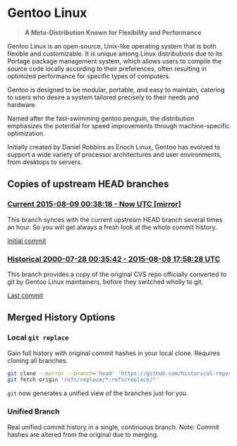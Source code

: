 # Gentoo Linux

> **A Meta-Distribution Known for Flexibility and Performance**

Gentoo Linux is an open-source, Unix-like operating system that is both flexible and customizable.
It is unique among Linux distributions due to its Portage package management system,
which allows users to compile the source code locally according to their preferences,
often resulting in optimized performance for specific types of computers.

Gentoo is designed to be modular, portable, and easy to maintain,
catering to users who desire a system tailored precisely to their needs and hardware.

Named after the fast-swimming gentoo penguin, the distribution emphasizes the potential for speed improvements
through machine-specific optimization.

Initially created by Daniel Robbins as Enoch Linux,
Gentoo has evolved to support a wide variety of processor architectures and user environments, from desktops to servers.

[Gentoo Linux - Wikipedia]: https://en.wikipedia.org/wiki/Gentoo_linux
[Gentoo Wiki]: https://wiki.gentoo.org/
[Gentoo - Gentoo wiki]: https://wiki.gentoo.org/wiki/Gentoo
[Gentoo - Wikipedia]: https://en.wikipedia.org/wiki/Gentoo
[Gentoo Linux - Simple English Wikipedia, the free encyclopedia]: https://simple.wikipedia.org/wiki/Gentoo_Linux


## Copies of upstream HEAD branches

### [Current 2015-08-09 00:38:18 - Now UTC [mirror]](../../tree/head)

This branch synces with the current upstream HEAD branch several times an hour.
So you will get always a fresh look at the whole commit history.

[Initial commit](https://github.com/historical-repositories/gentoo/commit/56bd759df1d0c750a065b8c845e93d5dfa6b549d)

### [Historical 2000-07-28 00:35:42 - 2015-08-08 17:58:28 UTC](../../tree/hist/by-date/20000728T003542Z_20150808T175828Z)
This branch provides a copy of the original CVS repo officially converted to git by Gentoo Linux maintainers, before they switched wholly to git.

[Last commit](../../commit/2ebda5cd08db6bdf193adaa6de33239a83a73af0)
## Merged History Options

### Local `git replace`

Gain full history with original commit hashes in your local clone. Requires cloning all branches.

```sh
git clone --mirror --branch='head' 'https://github.com/historical-repositories/gentoo.git' 'gentoo-historical'
git fetch origin 'refs/replace/*:refs/replace/*'
```

`git` now generates a unified view of the branches just for you.

### Unified Branch

Real unified commit history in a single, continuous branch. Note: Commit hashes are altered from the original due to merging.
